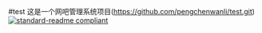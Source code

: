 #test  这是一个网吧管理系统项目(https://github.com/pengchenwanli/test.git)
[![standard-readme compliant](https://img.shields.io/badge/readme%20style-standard-brightgreen.svg?style=flat-square)](https://github.com/RichardLitt/standard-readme)

